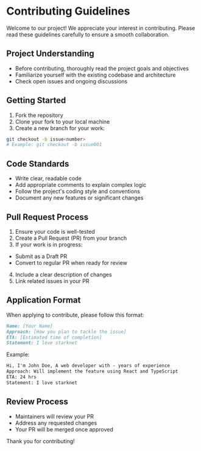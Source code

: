 # Contributing Guidelines

Welcome to our project! We appreciate your interest in contributing. Please read these guidelines carefully to ensure a smooth collaboration.

## Project Understanding

- Before contributing, thoroughly read the project goals and objectives
- Familiarize yourself with the existing codebase and architecture
- Check open issues and ongoing discussions

## Getting Started

1. Fork the repository
2. Clone your fork to your local machine
3. Create a new branch for your work:

```bash
git checkout -b issue<number>
# Example: git checkout -b issue001
```

## Code Standards

- Write clear, readable code
- Add appropriate comments to explain complex logic
- Follow the project's coding style and conventions
- Document any new features or significant changes

## Pull Request Process

1. Ensure your code is well-tested
2. Create a Pull Request (PR) from your branch
3. If your work is in progress:

- Submit as a Draft PR
- Convert to regular PR when ready for review

4. Include a clear description of changes
5. Link related issues in your PR

## Application Format

When applying to contribute, please follow this format:

```markdown
Name: [Your Name]
Approach: [How you plan to tackle the issue]
ETA: [Estimated time of completion]
Statement: I love starknet
```

Example:

```markdown
Hi, I'm John Doe, A web developer with - years of experience
Approach: Will implement the feature using React and TypeScript
ETA: 24 hrs
Statement: I love starknet
```

## Review Process

- Maintainers will review your PR
- Address any requested changes
- Your PR will be merged once approved

Thank you for contributing!
